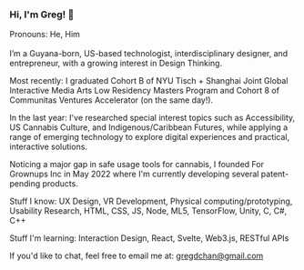 ### Hi, I'm Greg! 👋
Pronouns: He, Him
<br><br>
I’m a Guyana-born, US-based technologist, interdisciplinary designer, and entrepreneur, with a growing interest in Design Thinking. 

Most recently: I graduated Cohort B of NYU Tisch + Shanghai Joint Global Interactive Media Arts Low Residency Masters Program and Cohort 8 of Communitas Ventures Accelerator (on the same day!). 

In the last year: I've researched special interest topics such as Accessibility, US Cannabis Culture, and Indigenous/Caribbean Futures, while applying a range of emerging technology to explore digital experiences and practical, interactive solutions. 

Noticing a major gap in safe usage tools for cannabis, I founded For Grownups Inc in May 2022 where I'm currently developing several patent-pending products.

Stuff I know: UX Design, VR Development, Physical computing/prototyping, Usability Research, HTML, CSS, JS, Node, ML5, TensorFlow, Unity, C, C#, C++

Stuff I'm learning: Interaction Design, React, Svelte, Web3.js, RESTful APIs

If you'd like to chat, feel free to email me at: gregdchan@gmail.com




<!--
**gregdchan/gregdchan** is a ✨ _special_ ✨ repository because its `README.md` (this file) appears on your GitHub profile.

Here are some ideas to get you started:

- 🔭 I’m currently working on ...
- 🌱 I’m currently learning ...
- 👯 I’m looking to collaborate on ...
- 🤔 I’m looking for help with ...
- 💬 Ask me about ...
- 📫 How to reach me: ...
- 😄 Pronouns: ...
- ⚡ Fun fact: ...
-->
